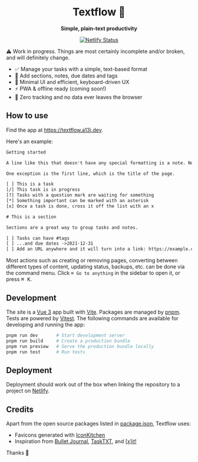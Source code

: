 <h1 align="center">
  Textflow 🌺
</h1>

<p align="center">
  <strong>Simple, plain-text productivity</strong>
</p>

<p align="center">
<a href="https://app.netlify.com/sites/textflow-app/deploys">
   <img src="https://api.netlify.com/api/v1/badges/508e3f7f-df54-4326-bb55-4b4cae9a7dd2/deploy-status" alt="Netlify Status" />
</a>
</p>

⚠️ Work in progress. Things are most certainly incomplete and/or broken, and will definitely change.

- ✅ Manage your tasks with a simple, text-based format
- 🦦 Add sections, notes, due dates and tags
- 🚀 Minimal UI and efficient, keyboard-driven UX
- ⚡️ PWA & offline ready (coming soon!)
- 🤝 Zero tracking and no data ever leaves the browser

## How to use

Find the app at <https://textflow.a13i.dev>.

Here's an example:

```txt
Getting started

A line like this that doesn't have any special formatting is a note. Notes don't have any special meaning and are just there to help you structure your file and remember things.

One exception is the first line, which is the title of the page.

[ ] This is a task
[/] This task is in progress
[?] Tasks with a question mark are waiting for something
[*] Something important can be marked with an asterisk
[x] Once a task is done, cross it off the list with an x

# This is a section

Sections are a great way to group tasks and notes.

[ ] Tasks can have #tags
[ ] ...and due dates ->2021-12-31
[ ] Add an URL anywhere and it will turn into a link: https://example.com
```

Most actions such as creating or removing pages, converting between different types of content, updating status, backups, etc. can be done via the command menu. Click `⌘ Go to anything` in the sidebar to open it, or press <kbd>⌘ K</kbd>.

## Development

The site is a [Vue 3](https://vuejs.org) app built with [Vite](https://vitejs.dev). Packages are managed by [pnpm](https://pnpm.io). Tests are powered by [Vitest](https://vitest.dev). The following commands are available for developing and running the app:

```sh
pnpm run dev       # Start development server
pnpm run build     # Create a production bundle
pnpm run preview   # Serve the production bundle locally
pnpm run test      # Run tests
```

## Deployment

Deployment should work out of the box when linking the repository to a project on [Netlify](https://netlify.com).

## Credits

Apart from the open source packages listed in [package.json](package.json), Textflow uses:

- Favicons generated with [IconKitchen](https://icon.kitchen)
- Inspiration from [Bullet Journal](https://bulletjournal.com), [TaskTXT](https://tasktxt.com), and [[x]it!](https://xit.jotaen.net)

Thanks 🙏
